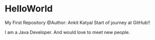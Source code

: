 # HelloWorld
My First Repository
@Author: Ankit Katyal
Start of journey at GitHub!!

I am a Java Developer.
And would love to meet new people.

